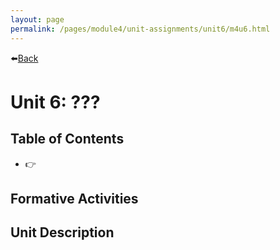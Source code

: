 ```yaml
---
layout: page
permalink: /pages/module4/unit-assignments/unit6/m4u6.html
---
```


⬅️[Back](/pages/module4.html)

# Unit 6: ???

## Table of Contents

- 👉[](/pages/module4/unit-assignments/unit6/???.html)

## Formative Activities



## Unit Description


